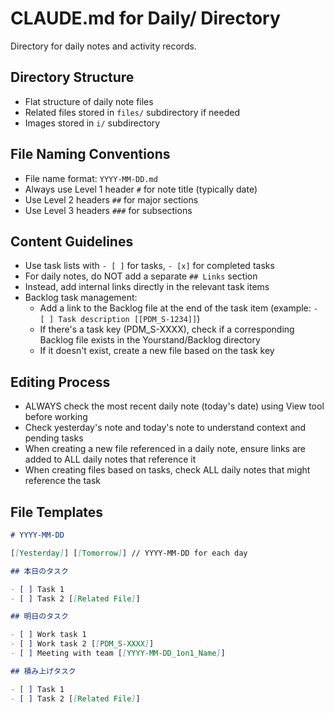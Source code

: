 # CLAUDE.md for Daily/ Directory

Directory for daily notes and activity records.

## Directory Structure

- Flat structure of daily note files
- Related files stored in `files/` subdirectory if needed
- Images stored in `i/` subdirectory

## File Naming Conventions

- File name format: `YYYY-MM-DD.md`
- Always use Level 1 header `#` for note title (typically date)
- Use Level 2 headers `##` for major sections
- Use Level 3 headers `###` for subsections

## Content Guidelines

- Use task lists with `- [ ]` for tasks, `- [x]` for completed tasks
- For daily notes, do NOT add a separate `## Links` section
- Instead, add internal links directly in the relevant task items
- Backlog task management:
  - Add a link to the Backlog file at the end of the task item (example: `- [ ] Task description [[PDM_S-1234]]`)
  - If there's a task key (PDM_S-XXXX), check if a corresponding Backlog file exists in the Yourstand/Backlog directory
  - If it doesn't exist, create a new file based on the task key

## Editing Process

- ALWAYS check the most recent daily note (today's date) using View tool before working
- Check yesterday's note and today's note to understand context and pending tasks
- When creating a new file referenced in a daily note, ensure links are added to ALL daily notes that reference it
- When creating files based on tasks, check ALL daily notes that might reference the task

## File Templates

```markdown
# YYYY-MM-DD

[[Yesterday]] [[Tomorrow]] // YYYY-MM-DD for each day

## 本日のタスク

- [ ] Task 1
- [ ] Task 2 [[Related File]]

## 明日のタスク

- [ ] Work task 1
- [ ] Work task 2 [[PDM_S-XXXX]]
- [ ] Meeting with team [[YYYY-MM-DD_1on1_Name]]

## 積み上げタスク

- [ ] Task 1
- [ ] Task 2 [[Related File]]
```
